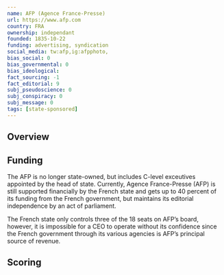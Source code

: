 ```yaml
---
name: AFP (Agence France-Presse)
url: https://www.afp.com
country: FRA
ownership: independant
founded: 1835-10-22
funding: advertising, syndication
social_media: tw:afp,ig:afpphoto,
bias_social: 0
bias_governmental: 0
bias_ideological:
fact_sourcing: -1
fact_editorial: 9
subj_pseudoscience: 0
subj_conspiracy: 0
subj_message: 0
tags: [state-sponsored]
---
```


## Overview


## Funding
The AFP is no longer state-owned, but includes C-level exceutives appointed by the head of state. Currently, Agence France-Presse (AFP) is still supported financially by the French state and gets up to 40 percent of its funding from the French government, but maintains its editorial independence by an act of parliament.

The French state only controls three of the 18 seats on AFP’s board, however, it is impossible for a CEO to operate without its confidence since the French government through its various agencies is AFP’s principal source of revenue.

## Scoring
